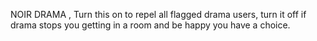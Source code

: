 NOIR DRAMA , Turn this on to repel all flagged drama users, turn it off if drama stops you getting in a room and be happy you have a choice.